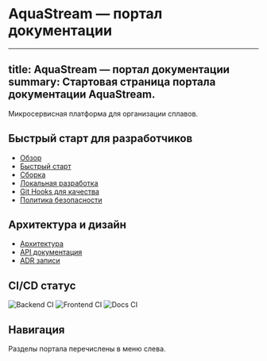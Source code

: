 # AquaStream — портал документации

---
title: AquaStream — портал документации
summary: Стартовая страница портала документации AquaStream.
---

Микросервисная платформа для организации сплавов.

## Быстрый старт для разработчиков

- [Обзор](development/overview.md)
- [Быстрый старт](development/quick-start.md)
- [Сборка](development/build-guide.md)
- [Локальная разработка](development/local-development.md)
- [Git Hooks для качества](operations/git-hooks.md)
- [Политика безопасности](operations/policies/security.md)

## Архитектура и дизайн

- [Архитектура](architecture.md)
- [API документация](api/index.md)
- [ADR записи](decisions/index.md)

## CI/CD статус

![Backend CI](https://github.com/egorov-ma/aquastream/actions/workflows/backend-ci.yml/badge.svg)
![Frontend CI](https://github.com/egorov-ma/aquastream/actions/workflows/frontend-ci.yml/badge.svg)
![Docs CI](https://github.com/egorov-ma/aquastream/actions/workflows/docs-ci.yml/badge.svg)

## Навигация

Разделы портала перечислены в меню слева.
